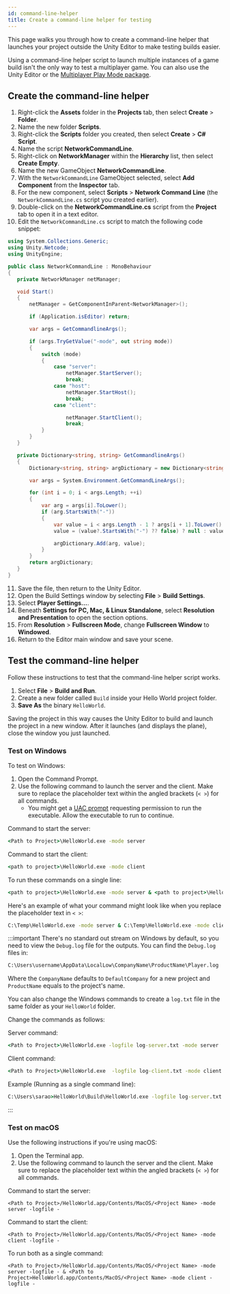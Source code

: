 ```yaml
---
id: command-line-helper
title: Create a command-line helper for testing
---
```


This page walks you through how to create a command-line helper that launches your project outside the Unity Editor to make testing builds easier.

Using a command-line helper script to launch multiple instances of a game build isn't the only way to test a multiplayer game. You can also use the Unity Editor or the [Multiplayer Play Mode package](https://docs-multiplayer.unity3d.com/mppm/current/about/).

## Create the command-line helper

1. Right-click the **Assets** folder in the **Projects** tab, then select **Create** > **Folder**.
2. Name the new folder **Scripts**.
3. Right-click the **Scripts** folder you created, then select **Create** > **C# Script**.
4. Name the script **NetworkCommandLine**.
5. Right-click on **NetworkManager** within the **Hierarchy** list, then select **Create Empty**.
6. Name the new GameObject **NetworkCommandLine**.
7. With the `NetworkCommandLine` GameObject selected, select **Add Component** from the **Inspector** tab.
8. For the new component, select **Scripts** > **Network Command Line** (the `NetworkCommandLine.cs` script you created earlier).
9. Double-click on the **NetworkCommandLine.cs** script from the **Project** tab to open it in a text editor.
10. Edit the `NetworkCommandLine.cs` script to match the following code snippet:

```csharp
using System.Collections.Generic;
using Unity.Netcode;
using UnityEngine;

public class NetworkCommandLine : MonoBehaviour
{
   private NetworkManager netManager;

   void Start()
   {
       netManager = GetComponentInParent<NetworkManager>();

       if (Application.isEditor) return;

       var args = GetCommandlineArgs();

       if (args.TryGetValue("-mode", out string mode))
       {
           switch (mode)
           {
               case "server":
                   netManager.StartServer();
                   break;
               case "host":
                   netManager.StartHost();
                   break;
               case "client":

                   netManager.StartClient();
                   break;
           }
       }
   }

   private Dictionary<string, string> GetCommandlineArgs()
   {
       Dictionary<string, string> argDictionary = new Dictionary<string, string>();

       var args = System.Environment.GetCommandLineArgs();

       for (int i = 0; i < args.Length; ++i)
       {
           var arg = args[i].ToLower();
           if (arg.StartsWith("-"))
           {
               var value = i < args.Length - 1 ? args[i + 1].ToLower() : null;
               value = (value?.StartsWith("-") ?? false) ? null : value;

               argDictionary.Add(arg, value);
           }
       }
       return argDictionary;
   }
}
```

11. Save the file, then return to the Unity Editor.
12. Open the Build Settings window by selecting **File** > **Build Settings**.
13. Select **Player Settings…**.
14. Beneath **Settings for PC, Mac, & Linux Standalone**, select **Resolution and Presentation** to open the section options.
15. From **Resolution** > **Fullscreen Mode**, change **Fullscreen Window** to **Windowed**.
16. Return to the Editor main window and save your scene.

## Test the command-line helper

Follow these instructions to test that the command-line helper script works.

1. Select **File** > **Build and Run**.
2. Create a new folder called `Build` inside your Hello World project folder.
3. **Save As** the binary `HelloWorld`.

Saving the project in this way causes the Unity Editor to build and launch the project in a new window. After it launches (and displays the plane), close the window you just launched.

### Test on Windows

To test on Windows:

1. Open the Command Prompt.
2. Use the following command to launch the server and the client. Make sure to replace the placeholder text within the angled brackets (`< >`) for all commands.
    * You might get a [UAC prompt](https://learn.microsoft.com/windows/security/identity-protection/user-account-control/how-user-account-control-works) requesting permission to run the executable. Allow the executable to run to continue.

Command to start the server:

```cmd
<Path to Project>\HelloWorld.exe -mode server
```

Command to start the client:

```cmd
<path to project>\HelloWorld.exe -mode client
```

To run these commands on a single line:

```cmd
<path to project>\HelloWorld.exe -mode server & <path to project>\HelloWorld.exe -mode client
```

Here's an example of what your command might look like when you replace the placeholder text in `< >`:

```cmd
C:\Temp\HelloWorld.exe -mode server & C:\Temp\HelloWorld.exe -mode client
```

:::important
There's no standard out stream on Windows by default, so you need to view the `Debug.log` file for the outputs. You can find the `Debug.log` files in:

```cmd
C:\Users\username\AppData\LocalLow\CompanyName\ProductName\Player.log
```

Where the `CompanyName` defaults to `DefaultCompany` for a new project and `ProductName` equals to the project's name.

You can also change the Windows commands to create a `log.txt` file in the same folder as your `HelloWorld` folder.

Change the commands as follows:

Server command:

```cmd
<Path to Project>\HelloWorld.exe -logfile log-server.txt -mode server
```

Client command:

```cmd
<Path to Project>\HelloWorld.exe  -logfile log-client.txt -mode client
```

Example (Running as a single command line):

```cmd
C:\Users\sarao>HelloWorld\Build\HelloWorld.exe -logfile log-server.txt -mode server & HelloWorld\Build\HelloWorld.exe -logfile log-client.txt -mode client
```

:::

### Test on macOS

Use the following instructions if you're using macOS:

1. Open the Terminal app.
2. Use the following command to launch the server and the client. Make sure to replace the placeholder text within the angled brackets (`< >`) for all commands.

Command to start the server:

```shell
<Path to Project>/HelloWorld.app/Contents/MacOS/<Project Name> -mode server -logfile -
```

Command to start the client:

```shell
<Path to Project>/HelloWorld.app/Contents/MacOS/<Project Name> -mode client -logfile -
```

To run both as a single command:

```shell
<Path to Project>/HelloWorld.app/Contents/MacOS/<Project Name> -mode server -logfile - & <Path to Project>HelloWorld.app/Contents/MacOS/<Project Name> -mode client -logfile -
```
